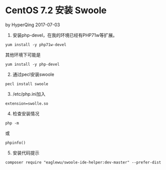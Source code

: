 # CentOS 7.2 安装 Swoole

by HyperQing 2017-07-03

1. 安装php-devel，在我的环境已经有PHP71w等扩展。
```
yum install -y php71w-devel
```
其他环境下可能是
```
yum install -y php-devel
```

2. 通过pecl安装swoole
```
pecl install swoole
```

3. /etc/php.ini加入
```
extension=swolle.so
```

4. 检查安装情况
```
php -m
```
或
```
phpinfo()
```

5. 安装代码提示
```
composer require "eaglewu/swoole-ide-helper:dev-master" --prefer-dist
```